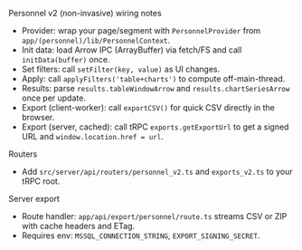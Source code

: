 Personnel v2 (non-invasive) wiring notes

- Provider: wrap your page/segment with `PersonnelProvider` from `app/(personnel)/lib/PersonnelContext`.
- Init data: load Arrow IPC (ArrayBuffer) via fetch/FS and call `initData(buffer)` once.
- Set filters: call `setFilter(key, value)` as UI changes.
- Apply: call `applyFilters('table+charts')` to compute off-main-thread.
- Results: parse `results.tableWindowArrow` and `results.chartSeriesArrow` once per update.
- Export (client-worker): call `exportCSV()` for quick CSV directly in the browser.
- Export (server, cached): call tRPC `exports.getExportUrl` to get a signed URL and `window.location.href = url`.

Routers
- Add `src/server/api/routers/personnel_v2.ts` and `exports_v2.ts` to your tRPC root.

Server export
- Route handler: `app/api/export/personnel/route.ts` streams CSV or ZIP with cache headers and ETag.
- Requires env: `MSSQL_CONNECTION_STRING`, `EXPORT_SIGNING_SECRET`.

